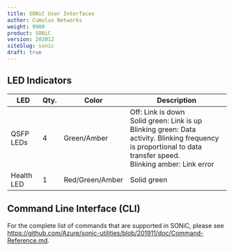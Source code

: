 ```yaml
---
title: SONiC User Interfaces
author: Cumulus Networks
weight: 9900
product: SONiC
version: 202012
siteSlug: sonic
draft: true
---
```


## LED Indicators

| LED | Qty. | Color | Description |
| --- | ---- | ----- | ----------- |
| QSFP LEDs | 4 | Green/Amber| Off: Link is down<br />Solid green: Link is up<br />Blinking green: Data activity. Blinking frequency is proportional to data transfer speed.<br />Blinking amber: Link error |
| Health LED | 1 | Red/Green/Amber | Solid green |

## Command Line Interface (CLI)

For the complete list of commands that are supported in SONiC, please see https://github.com/Azure/sonic-utilities/blob/201911/doc/Command-Reference.md.
